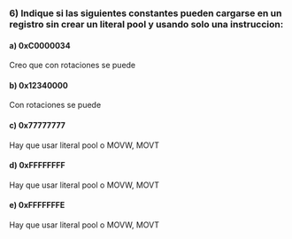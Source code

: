 ### 6) Indique si las siguientes constantes pueden cargarse en un registro sin crear un literal pool y usando solo una instruccion:


#### a) 0xC0000034
Creo que con rotaciones se puede

#### b) 0x12340000
Con rotaciones se puede

#### c) 0x77777777
Hay que usar literal pool o MOVW, MOVT

#### d) 0xFFFFFFFF
Hay que usar literal pool o MOVW, MOVT

#### e) 0xFFFFFFFE
Hay que usar literal pool o MOVW, MOVT

